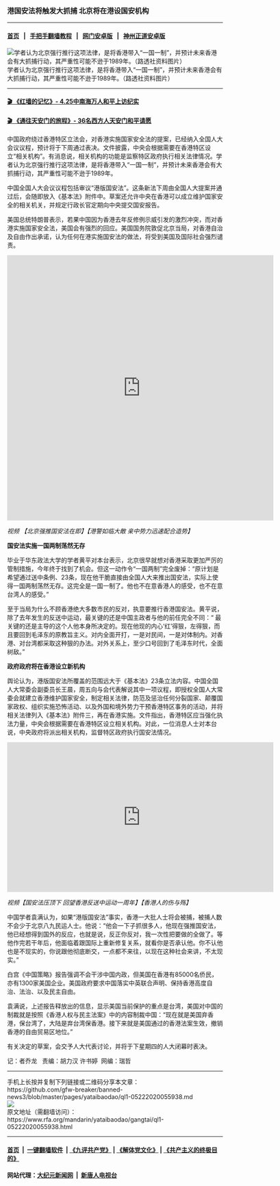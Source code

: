 ### 港国安法将触发大抓捕      北京将在港设国安机构
------------------------

#### [首页](https://github.com/gfw-breaker/banned-news3/blob/master/README.md) &nbsp;&nbsp;|&nbsp;&nbsp; [手把手翻墙教程](https://github.com/gfw-breaker/guides/wiki) &nbsp;&nbsp;|&nbsp;&nbsp; [网门安卓版](https://github.com/oGate2/oGate) &nbsp;&nbsp;|&nbsp;&nbsp; [神州正道安卓版](https://github.com/SzzdOgate/update) 



<div id="headerimg">
 <img alt="学者认为北京强行推行这项法律，是将香港带入“一国一制”，并预计未来香港会有大抓捕行动，其严重性可能不逊于1989年。（路透社资料图片）" src="https://www.rfa.org/mandarin/yataibaodao/gangtai/ql1-05222020055938.html/2020-05-10T104719Z_314067805_RC2MLG9KHGDM_RTRMADP_3_HONGKONG-PROTESTS.jpg/@@images/f6e018fb-6e08-4681-9317-b6f147ce3408.jpeg" title="学者认为北京强行推行这项法律，是将香港带入“一国一制”，并预计未来香港会有大抓捕行动，其严重性可能不逊于1989年。（路透社资料图片）"/>
 <div id="headerimgcontents">
  <div id="headerimgcaption">
   <span>
    学者认为北京强行推行这项法律，是将香港带入“一国一制”，并预计未来香港会有大抓捕行动，其严重性可能不逊于1989年。（路透社资料图片）
   </span>
   <!-- zoomattribute -->
  </div>
  <!-- headerimgcaption -->
 </div>
 <!-- headerimagecontents -->
</div>

<hr/>


#### [ 🎬  《红墙的记忆》- 4.25中南海万人和平上访纪实](http://141.164.39.94:10000/videos/legend/425.html)

 #### [ 🎬  《通往天安门的旅程》- 36名西方人天安门和平请愿 ](http://141.164.39.94:10000/videos/legend/JTT.html)

<div id="storytext">
 <div>
  <div class="slot_header">
  </div>
 </div>
 <p>
 </p>
 <p>
  中国政府绕过香港特区立法会，对香港实施国家安全法的提案，已经纳入全国人大会议议程，预计将于下周通过表决。文件披露，中央会根据需要在香港特区设立“相关机构”。有消息说，相关机构的功能是监察特区政府执行相关法律情况。学者认为北京强行推行这项法律，是将香港带入“一国一制”，并预计未来香港会有大抓捕行动，其严重性可能不逊于1989年。
 </p>
 <p>
  中国全国人大会议议程包括审议“港版国安法”。这条新法下周由全国人大提案并通过后，会随即放入《基本法》附件中。草案还允许中央在香港可以成立维护国家安全的相关机关，并规定行政长官定期向中央提交国安报告。
 </p>
 <p>
 </p>
 <p>
 </p>
 <p>
  美国总统特朗普表示，若果中国因为香港去年反修例示威引发的激烈冲突，而对香港实施国家安全法，美国会有强烈的回应。美国国务院敦促北京当局，对香港自治及自由作出承诺，认为任何在港实施国安法的做法，将受到美国及国际社会强烈谴责。
 </p>
 <p>
 </p>
 <p>
  <iframe frameborder="0" height="620" scrolling="no" src="https://www.facebook.com/plugins/video.php?href=https%3A%2F%2Fwww.facebook.com%2FRFAChinese%2Fvideos%2F548074149224439%2F&amp;show_text=0&amp;width=622" width="622">
  </iframe>
 </p>
 <p>
  <i>
   视频
   <span class="_44bj">
    【北京强推国安法在即】【港警如临大敵  亲中势力迅速配合造势】
   </span>
  </i>
 </p>
 <p>
 </p>
 <p>
  <b>
   国安法实施一国两制荡然无存
  </b>
 </p>
 <p>
  毕业于华东政法大学的学者黄平对本台表示，北京很早就想对香港采取更加严厉的管制措施，今年终于找到了机会。但这一动作令“一国两制”完全废掉：“原计划是希望通过送中条例、23条，现在他干脆直接由全国人大来推出国安法，实际上使得一国两制荡然无存。这完全是一国一制了。他也不在意香港人的感受，也不在意台湾人的感受。”
 </p>
 <p>
  至于当局为什么不顾香港绝大多数市民的反对，执意要推行香港国安法。黄平说，除了去年发生的反送中运动，最关键的还是中国主政者与他的前任完全不同：“ 最关键的还是主导的这个人他本身所决定的。现在他现的内心‘红’得狠，左得狠，而且要回到毛泽东的原教旨主义。对内全面开打，一是对民间，一是对体制内。对香港、对台湾都采取这种狠的办法。对外关系上，至少口号回到了毛泽东时代，全面树敌。”
 </p>
 <p>
  <b>
   政府政府将在香港设立新机构
  </b>
 </p>
 <p>
  舆论认为，港版国安法所覆盖的范围远大于《基本法》23条立法内容。中国全国人大常委会副委员长王晨，周五向与会代表解说其中一项议程，即授权全国人大常委会就建立香港维护国家安全，制定相关法律，防范及惩治任何分裂国家、颠覆国家政权、组织实施恐怖活动、以及外国和境外势力干预香港特区事务的活动，并将相关法律列入《基本法》附件三，再在香港实施。文件指出，香港特区应当强化执法力量，中央会根据需要在香港特区设立相关机构。对此，一位消息人士对本台说，中央政府将派出相关机构，监督特区政府执行国安法情况。
 </p>
 <p>
 </p>
 <p>
  <iframe frameborder="0" height="350" scrolling="no" src="https://www.facebook.com/plugins/video.php?href=https%3A%2F%2Fwww.facebook.com%2FRFAChinese%2Fvideos%2F567804700821336%2F&amp;show_text=0&amp;width=622" width="622">
  </iframe>
 </p>
 <p>
  <i>
   视频【国安法压顶下  回望香港反送中运动一周年】【香港人的伤与殇】
  </i>
 </p>
 <p>
 </p>
 <p>
  中国学者袁满认为，如果“港版国安法”事实，香港一大批人士将会被捕，被捕人数不会少于北京八九民运人士。他说：“他会一下子抓很多人，他现在强推国安法，他已经想得到国外的反应，也就是说，反正你反对，我一次性把要做的全做了。等他作完若干年后，他面临着跟国际上重新修复关系，就看你是否承认他。你不认他也是不现实的，你说跟他彻底断交，一点都不来往，以现在这种社会来讲，不太现实。”
 </p>
 <p>
  白宫《中国策略》报告强调不会干涉中国内政，但美国在香港有85000名侨民，亦有1300家美国企业。美国政府要求中国落实中英联合声明、保持香港高度自治、法治、以及民主自由。
 </p>
 <p>
  袁满说，上述报告释放出的信息，显示美国当前保护的重点是台湾，美国对中国的制裁就是按照《香港人权与民主法案》中的内容制裁中国：“现在就是美国弃香港，保台湾了，大陆是弃台湾保香港。接下来就是美国通过的香港法案生效，撤销香港的自由贸易区地位。”
 </p>
 <p>
  有关决定的草案，会交予人大代表讨论，并将于下星期四的人大闭幕时表决。
 </p>
 <p>
 </p>
 <p>
  记：者乔龙   责编：胡力汉 许书婷  网编：瑞哲
 </p>
</div>

<hr/>
手机上长按并复制下列链接或二维码分享本文章：<br/>
https://github.com/gfw-breaker/banned-news3/blob/master/pages/yataibaodao/ql1-05222020055938.md <br/>
<a href='https://github.com/gfw-breaker/banned-news3/blob/master/pages/yataibaodao/ql1-05222020055938.md'><img src='https://github.com/gfw-breaker/banned-news3/blob/master/pages/yataibaodao/ql1-05222020055938.md.png'/></a> <br/>
原文地址（需翻墙访问）：https://www.rfa.org/mandarin/yataibaodao/gangtai/ql1-05222020055938.html


------------------------
#### [首页](https://github.com/gfw-breaker/banned-news3/blob/master/README.md) &nbsp;|&nbsp; [一键翻墙软件](https://github.com/gfw-breaker/nogfw/blob/master/README.md) &nbsp;| [《九评共产党》](https://github.com/gfw-breaker/9ping.md/blob/master/README.md#九评之一评共产党是什么) | [《解体党文化》](https://github.com/gfw-breaker/jtdwh.md/blob/master/README.md) | [《共产主义的终极目的》](https://github.com/gfw-breaker/gczydzjmd.md/blob/master/README.md)

#### 网站代理：[大纪元新闻网](http://167.172.10.89:10080/gb/) &nbsp;|&nbsp; [新唐人电视台](http://167.172.10.89:8808/gb/)


<img src='http://gfw-breaker.win/banned-news3/pages/yataibaodao/ql1-05222020055938.md' width='0px' height='0px'/>